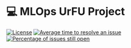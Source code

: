 # :computer:  MLOps UrFU Project

[![License](https://img.shields.io/badge/License-Apache_2.0-blue.svg)](https://opensource.org/licenses/Apache-2.0)
[![Average time to resolve an issue](http://isitmaintained.com/badge/resolution/AAEfimov/MLOps_UrFU.svg)](http://isitmaintained.com/project/AAEfimov/MLOps_UrFU "Average time to resolve an issue")
[![Percentage of issues still open](http://isitmaintained.com/badge/open/AAEfimov/MLOps_UrFU.svg)](http://isitmaintained.com/project/AAEfimov/MLOps_UrFU "Percentage of issues still open")
